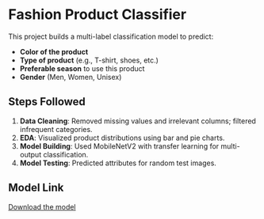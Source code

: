 # Fashion Product Classifier

This project builds a multi-label classification model to predict:
- **Color of the product**
- **Type of product** (e.g., T-shirt, shoes, etc.)
- **Preferable season** to use this product
- **Gender** (Men, Women, Unisex)

## Steps Followed
1. **Data Cleaning**: Removed missing values and irrelevant columns; filtered infrequent categories.
2. **EDA**: Visualized product distributions using bar and pie charts.
3. **Model Building**: Used MobileNetV2 with transfer learning for multi-output classification.
4. **Model Testing**: Predicted attributes for random test images.

## Model Link
[Download the model](https://drive.google.com/drive/folders/1EnbFkoD1PNaEnRJG7ndMklRYarZ4VZV3?usp=sharing)
